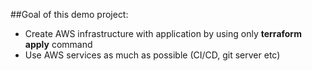 ##Goal of this demo project:
- Create AWS infrastructure with application by using only **terraform apply** command 
- Use AWS services as much as possible (CI/CD, git server etc)
